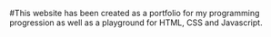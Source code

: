 #This website has been created as a portfolio for my programming progression as well as a playground for HTML, CSS and Javascript. 